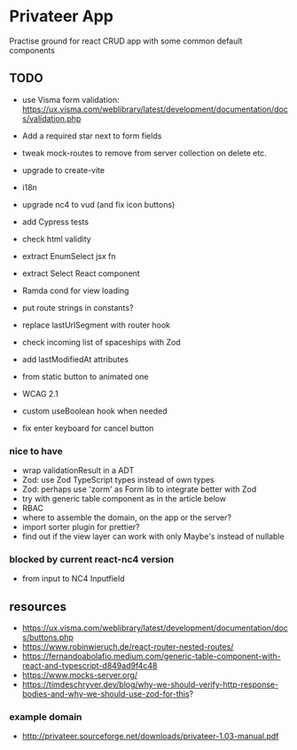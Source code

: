 # Privateer App

Practise ground for react CRUD app with some common default components

## TODO

- use Visma form validation: https://ux.visma.com/weblibrary/latest/development/documentation/docs/validation.php
- Add a required star next to form fields
- tweak mock-routes to remove from server collection on delete etc.
- upgrade to create-vite
- i18n
- upgrade nc4 to vud (and fix icon buttons)
- add Cypress tests
- check html validity

- extract EnumSelect jsx fn
- extract Select React component
- Ramda cond for view loading
- put route strings in constants?
- replace lastUrlSegment with router hook
- check incoming list of spaceships with Zod
- add lastModifiedAt attributes
- from static button to animated one
- WCAG 2.1
- custom useBoolean hook when needed
- fix enter keyboard for cancel button

### nice to have

- wrap validationResult in a ADT
- Zod: use Zod TypeScript types instead of own types
- Zod: perhaps use 'zorm' as Form lib to integrate better with Zod
- try with generic table component as in the article below
- RBAC
- where to assemble the domain, on the app or the server?
- import sorter plugin for prettier?
- find out if the view layer can work with only Maybe's instead of nullable

### blocked by current react-nc4 version

- from input to NC4 Inputfield

## resources

- https://ux.visma.com/weblibrary/latest/development/documentation/docs/buttons.php
- https://www.robinwieruch.de/react-router-nested-routes/
- https://fernandoabolafio.medium.com/generic-table-component-with-react-and-typescript-d849ad9f4c48
- https://www.mocks-server.org/
- https://timdeschryver.dev/blog/why-we-should-verify-http-response-bodies-and-why-we-should-use-zod-for-this?

### example domain

- http://privateer.sourceforge.net/downloads/privateer-1.03-manual.pdf
